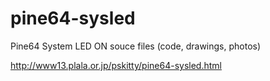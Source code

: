 # pine64-sysled
Pine64 System LED ON souce files (code, drawings, photos)

http://www13.plala.or.jp/pskitty/pine64-sysled.html
